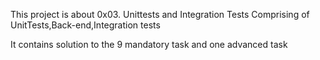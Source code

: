 This project is about 0x03. Unittests and Integration Tests
Comprising of UnitTests,Back-end,Integration tests

It contains solution to the 9 mandatory task and one advanced task
